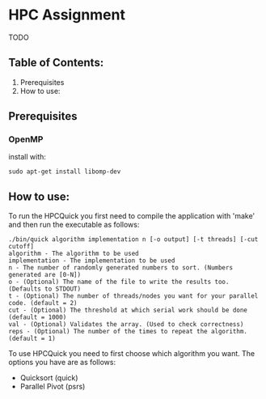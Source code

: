 # HPC Assignment

TODO

## Table of Contents:

1. Prerequisites
2. How to use:


## Prerequisites
### OpenMP
install with:
```
sudo apt-get install libomp-dev
```

## How to use:

To run the HPCQuick you first need to compile the application with 'make' and then run the executable as follows:
```
./bin/quick algorithm implementation n [-o output] [-t threads] [-cut cutoff]
algorithm - The algorithm to be used
implementation - The implementation to be used
n - The number of randomly generated numbers to sort. (Numbers generated are [0-N])
o - (Optional) The name of the file to write the results too. (Defaults to STDOUT)
t - (Optional) The number of threads/nodes you want for your parallel code. (default = 2)
cut - (Optional) The threshold at which serial work should be done (default = 1000)
val - (Optional) Validates the array. (Used to check correctness)
reps - (Optional) The number of the times to repeat the algorithm. (default = 1)
```
To use HPCQuick you need to first choose which algorithm you want. The options you have are as follows:

* Quicksort (quick)
* Parallel Pivot (psrs)




